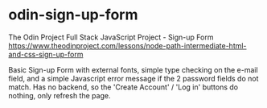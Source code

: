 # odin-sign-up-form
The Odin Project Full Stack JavaScript Project - Sign-up Form\
https://www.theodinproject.com/lessons/node-path-intermediate-html-and-css-sign-up-form

Basic Sign-up Form with external fonts, simple type checking on the e-mail field, and a simple Javascript error message if the 2 password fields do not match. Has no backend, so the 'Create Account' / 'Log in' buttons do nothing, only refresh the page.
